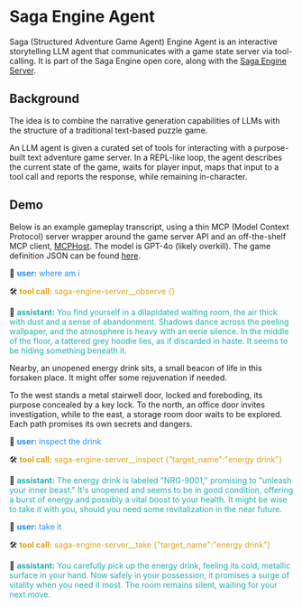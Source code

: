 # Saga Engine Agent

Saga (Structured Adventure Game Agent) Engine Agent is an interactive storytelling LLM agent that communicates with a game state server via tool-calling. It is part of the Saga Engine open core, along with the [Saga Engine Server](https://github.com/peterkuimelis/saga-server).

## Background

The idea is to combine the narrative generation capabilities of LLMs with the structure of a traditional text-based puzzle game.

An LLM agent is given a curated set of tools for interacting with a purpose-built text adventure game server. In a REPL-like loop, the agent describes the current state of the game, waits for player input, maps that input to a tool call and reports the response, while remaining in-character.

## Demo
Below is an example gameplay transcript, using a thin MCP (Model Context Protocol) server wrapper around the game server API and an off-the-shelf MCP client, [MCPHost](https://github.com/mark3labs/mcphost). The model is GPT-4o (likely overkill). The game definition JSON can be found [here](https://github.com/peterkuimelis/saga-server/blob/fb7c63f04ab7369e3099780e43f25264fbd14e69/internal/testdata/demo.json).


🧑 <span style="color: #1E90FF;"><strong>user:</strong> where am i</span>

🛠️ <span style="color: #DAA520;"><strong>tool call:</strong> saga-engine-server__observe {}</span>

🤖 <span style="color: #20B2AA;"><strong>assistant:</strong> You find yourself in a dilapidated waiting room, the air thick with dust and a sense of abandonment. Shadows dance across the peeling wallpaper, and the atmosphere is heavy with an eerie silence. In the middle of the floor, a tattered grey hoodie lies, as if discarded in haste. It seems to be hiding something beneath it.

Nearby, an unopened energy drink sits, a small beacon of life in this forsaken place. It might offer some rejuvenation if needed.

To the west stands a metal stairwell door, locked and foreboding, its purpose concealed by a key lock. To the north, an office door invites investigation, while to the east, a storage room door waits to be explored. Each path promises its own secrets and dangers.</span>

🧑 <span style="color: #1E90FF;"><strong>user:</strong> inspect the drink</span>

🛠️ <span style="color: #DAA520;"><strong>tool call:</strong> saga-engine-server__inspect {"target_name":"energy drink"}</span>

🤖 <span style="color: #20B2AA;"><strong>assistant:</strong> The energy drink is labeled "NRG-9001," promising to "unleash your inner beast." It's unopened and seems to be in good condition, offering a burst of energy and possibly a vital boost to your health. It might be wise to take it with you, should you need some revitalization in the near future.</span>

🧑 <span style="color: #1E90FF;"><strong>user:</strong> take it</span>

🛠️ <span style="color: #DAA520;"><strong>tool call:</strong> saga-engine-server__take {"target_name":"energy drink"}</span>

🤖 <span style="color: #20B2AA;"><strong>assistant:</strong> You carefully pick up the energy drink, feeling its cold, metallic surface in your hand. Now safely in your possession, it promises a surge of vitality when you need it most. The room remains silent, waiting for your next move.</span>